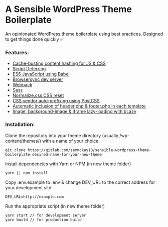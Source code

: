 # A Sensible WordPress Theme Boilerplate

An opinionated WordPress theme boilerplate using best practices. Designed to get things done quickly ✅

### Features:

- [Cache-busting content hashing for JS & CSS](https://webpack.js.org/guides/caching/)
- [Script Deferring](https://www.w3schools.com/tags/att_script_defer.asp)
- [ES6 JavaScript using Babel](https://babeljs.io/)
- [Browsersync dev server](https://www.browsersync.io/)
- [Webpack](https://webpack.js.org)
- [Sass](https://sass-lang.com/)
- [Normalize.css CSS reset](https://necolas.github.io/normalize.css/)
- [CSS vendor auto-prefixing using PostCSS](https://github.com/postcss/autoprefixer)
- [Automatic inclusion of header.php & footer.php in each template](https://github.com/sammckay10/sensible-wordpress-theme-boilerplate/blob/master/functions.php#L19)
- [Image, background-image & iframe lazy-loading with bLazy](http://dinbror.dk/blog/blazy/)

### Installation:

Clone the repository into your theme directory (usually /wp-content/themes/) with a name of your choice

    git clone https://gitlab.com/sammckay10/sensible-wordpress-theme-boilerplate desired-name-for-your-new-theme

Install dependencies with Yarn or NPM (in new theme folder)

    yarn || npm install

Copy .env.example to .env & change DEV_URL to the correct address for your development site

    DEV_URL=http://example.com

Run the appropriate script (in new theme folder)

    yarn start // for development server
    yarn build // for production build
